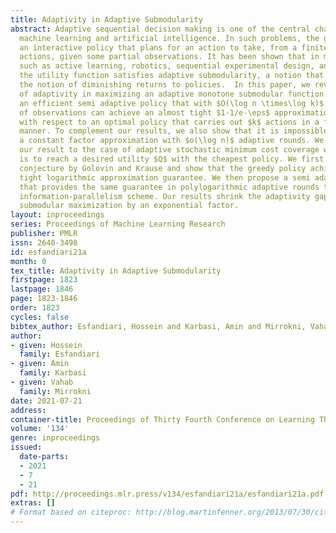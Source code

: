 ```yaml
---
title: Adaptivity in Adaptive Submodularity
abstract: Adaptive sequential decision making is one of the central challenges in
  machine learning and artificial intelligence. In such problems, the goal is to design
  an interactive policy that plans for an action to take, from a finite set of $n$
  actions, given some partial observations. It has been shown that in many applications
  such as active learning, robotics, sequential experimental design, and active detection,
  the utility function satisfies adaptive submodularity, a notion that generalizes
  the notion of diminishing returns to policies.  In this paper, we revisit the power
  of adaptivity in maximizing an adaptive monotone submodular function. We propose
  an efficient semi adaptive policy that with $O(\log n \times\log k)$ adaptive rounds
  of observations can achieve an almost tight $1-1/e-\eps$ approximation guarantee
  with respect to an optimal policy that carries out $k$ actions in a fully sequential
  manner. To complement our results, we also show that it is impossible to achieve
  a constant factor approximation with $o(\log n)$ adaptive rounds. We also extend
  our result to the case of adaptive stochastic minimum cost coverage where the goal
  is to reach a desired utility $Q$ with the cheapest policy. We first prove the long-standing
  conjecture by Golovin and Krause and show that the greedy policy achieves the asymptotically
  tight logarithmic approximation guarantee. We then propose a semi adaptive policy
  that provides the same guarantee in polylogarithmic adaptive rounds through a similar
  information-parallelism scheme. Our results shrink the adaptivity gap in adaptive
  submodular maximization by an exponential factor.
layout: inproceedings
series: Proceedings of Machine Learning Research
publisher: PMLR
issn: 2640-3498
id: esfandiari21a
month: 0
tex_title: Adaptivity in Adaptive Submodularity
firstpage: 1823
lastpage: 1846
page: 1823-1846
order: 1823
cycles: false
bibtex_author: Esfandiari, Hossein and Karbasi, Amin and Mirrokni, Vahab
author:
- given: Hossein
  family: Esfandiari
- given: Amin
  family: Karbasi
- given: Vahab
  family: Mirrokni
date: 2021-07-21
address:
container-title: Proceedings of Thirty Fourth Conference on Learning Theory
volume: '134'
genre: inproceedings
issued:
  date-parts:
  - 2021
  - 7
  - 21
pdf: http://proceedings.mlr.press/v134/esfandiari21a/esfandiari21a.pdf
extras: []
# Format based on citeproc: http://blog.martinfenner.org/2013/07/30/citeproc-yaml-for-bibliographies/
---
```


